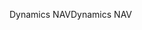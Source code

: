 <span data-ttu-id="a179e-101">Dynamics NAV</span><span class="sxs-lookup"><span data-stu-id="a179e-101">Dynamics NAV</span></span>